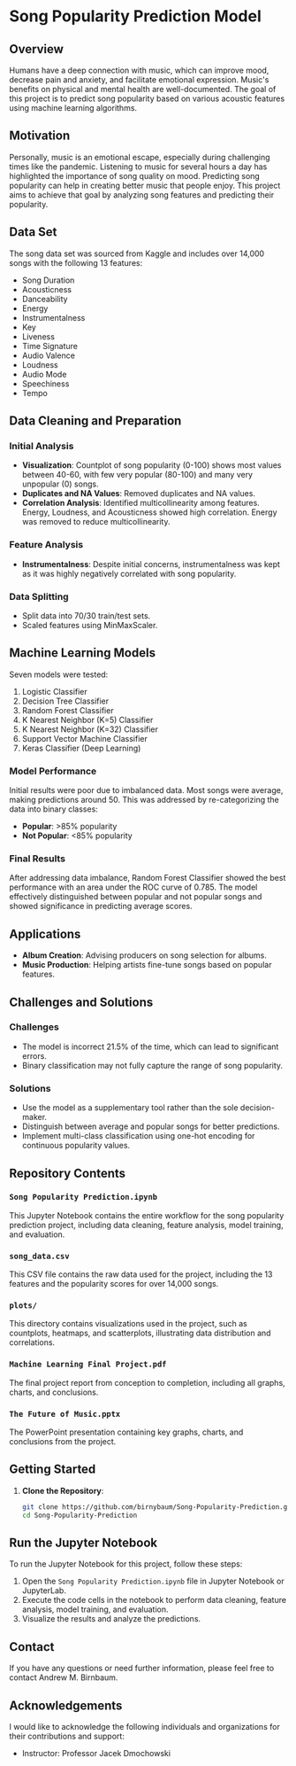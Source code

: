 # Song Popularity Prediction Model

## Overview

Humans have a deep connection with music, which can improve mood, decrease pain and anxiety, and facilitate emotional expression. Music's benefits on physical and mental health are well-documented. The goal of this project is to predict song popularity based on various acoustic features using machine learning algorithms.

## Motivation

Personally, music is an emotional escape, especially during challenging times like the pandemic. Listening to music for several hours a day has highlighted the importance of song quality on mood. Predicting song popularity can help in creating better music that people enjoy. This project aims to achieve that goal by analyzing song features and predicting their popularity.

## Data Set

The song data set was sourced from Kaggle and includes over 14,000 songs with the following 13 features:

- Song Duration
- Acousticness 
- Danceability
- Energy 
- Instrumentalness
- Key 
- Liveness
- Time Signature
- Audio Valence
- Loudness
- Audio Mode
- Speechiness
- Tempo 

## Data Cleaning and Preparation

### Initial Analysis

- **Visualization**: Countplot of song popularity (0-100) shows most values between 40-60, with few very popular (80-100) and many very unpopular (0) songs.
- **Duplicates and NA Values**: Removed duplicates and NA values.
- **Correlation Analysis**: Identified multicollinearity among features. Energy, Loudness, and Acousticness showed high correlation. Energy was removed to reduce multicollinearity.

### Feature Analysis

- **Instrumentalness**: Despite initial concerns, instrumentalness was kept as it was highly negatively correlated with song popularity.

### Data Splitting

- Split data into 70/30 train/test sets.
- Scaled features using MinMaxScaler.

## Machine Learning Models

Seven models were tested:

1. Logistic Classifier
2. Decision Tree Classifier
3. Random Forest Classifier
4. K Nearest Neighbor (K=5) Classifier
5. K Nearest Neighbor (K=32) Classifier
6. Support Vector Machine Classifier
7. Keras Classifier (Deep Learning)

### Model Performance

Initial results were poor due to imbalanced data. Most songs were average, making predictions around 50. This was addressed by re-categorizing the data into binary classes:

- **Popular**: >85% popularity
- **Not Popular**: <85% popularity

### Final Results

After addressing data imbalance, Random Forest Classifier showed the best performance with an area under the ROC curve of 0.785. The model effectively distinguished between popular and not popular songs and showed significance in predicting average scores.

## Applications

- **Album Creation**: Advising producers on song selection for albums.
- **Music Production**: Helping artists fine-tune songs based on popular features.

## Challenges and Solutions

### Challenges

- The model is incorrect 21.5% of the time, which can lead to significant errors.
- Binary classification may not fully capture the range of song popularity.

### Solutions

- Use the model as a supplementary tool rather than the sole decision-maker.
- Distinguish between average and popular songs for better predictions.
- Implement multi-class classification using one-hot encoding for continuous popularity values.

## Repository Contents

### `Song Popularity Prediction.ipynb`

This Jupyter Notebook contains the entire workflow for the song popularity prediction project, including data cleaning, feature analysis, model training, and evaluation.

### `song_data.csv`

This CSV file contains the raw data used for the project, including the 13 features and the popularity scores for over 14,000 songs.

### `plots/`

This directory contains visualizations used in the project, such as countplots, heatmaps, and scatterplots, illustrating data distribution and correlations.

### `Machine Learning Final Project.pdf`

The final project report from conception to completion, including all graphs, charts, and conclusions.

### `The Future of Music.pptx`

The PowerPoint presentation containing key graphs, charts, and conclusions from the project.

## Getting Started

1. **Clone the Repository**:
   ```bash
   git clone https://github.com/birnybaum/Song-Popularity-Prediction.git
   cd Song-Popularity-Prediction

## Run the Jupyter Notebook

To run the Jupyter Notebook for this project, follow these steps:

1. Open the `Song Popularity Prediction.ipynb` file in Jupyter Notebook or JupyterLab.
2. Execute the code cells in the notebook to perform data cleaning, feature analysis, model training, and evaluation.
3. Visualize the results and analyze the predictions.

## Contact

If you have any questions or need further information, please feel free to contact Andrew M. Birnbaum.

## Acknowledgements

I would like to acknowledge the following individuals and organizations for their contributions and support:
- Instructor: Professor Jacek Dmochowski

